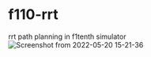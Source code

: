 # f110-rrt
rrt path planning in f1tenth simulator
![Screenshot from 2022-05-20 15-21-36](https://user-images.githubusercontent.com/75038294/169503347-d01f25a2-ad5e-4786-a520-17c3b02419c6.png)
